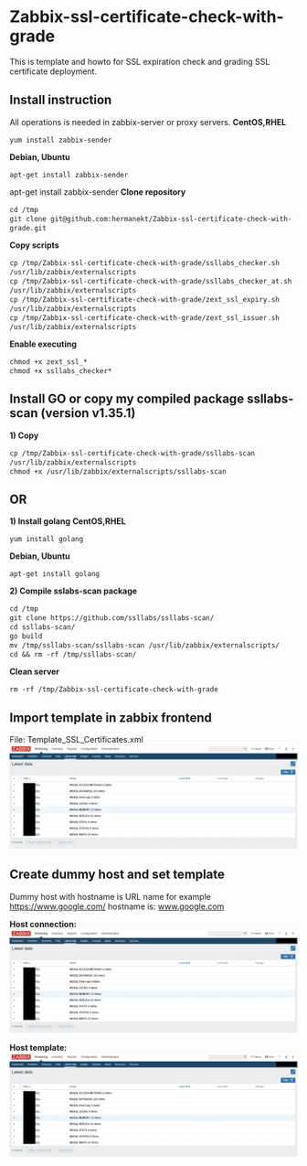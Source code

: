 # Zabbix-ssl-certificate-check-with-grade
This is template and howto for SSL expiration check and grading SSL certificate deployment.

## Install instruction ##

All operations is needed in zabbix-server or proxy servers.
**CentOS,RHEL**
```console
yum install zabbix-sender
```
**Debian, Ubuntu**
```console
apt-get install zabbix-sender
```

apt-get install zabbix-sender
**Clone repository**
```console
cd /tmp
git clone git@github.com:hermanekt/Zabbix-ssl-certificate-check-with-grade.git
```

**Copy scripts**
```console
cp /tmp/Zabbix-ssl-certificate-check-with-grade/ssllabs_checker.sh /usr/lib/zabbix/externalscripts
cp /tmp/Zabbix-ssl-certificate-check-with-grade/ssllabs_checker_at.sh /usr/lib/zabbix/externalscripts
cp /tmp/Zabbix-ssl-certificate-check-with-grade/zext_ssl_expiry.sh /usr/lib/zabbix/externalscripts
cp /tmp/Zabbix-ssl-certificate-check-with-grade/zext_ssl_issuer.sh /usr/lib/zabbix/externalscripts
```

**Enable executing**
```console
chmod +x zext_ssl_*
chmod +x ssllabs_checker*
```


## Install GO or copy my compiled package ssllabs-scan (version v1.35.1) ##
**1) Copy**
```console
cp /tmp/Zabbix-ssl-certificate-check-with-grade/ssllabs-scan /usr/lib/zabbix/externalscripts
chmod +x /usr/lib/zabbix/externalscripts/ssllabs-scan
```
## OR ##

**1) Install golang**
**CentOS,RHEL**
```console
yum install golang
```
**Debian, Ubuntu**
```console
apt-get install golang
```
**2) Compile sslabs-scan package**
```console
cd /tmp
git clone https://github.com/ssllabs/ssllabs-scan/
cd ssllabs-scan/
go build
mv /tmp/ssllabs-scan/ssllabs-scan /usr/lib/zabbix/externalscripts/
cd && rm -rf /tmp/ssllabs-scan/
```

**Clean server**
```console
rm -rf /tmp/Zabbix-ssl-certificate-check-with-grade
```
## Import template in zabbix frontend ##
File: Template_SSL_Certificates.xml
![alt Apache2 latest data](https://github.com/hermanekt/MSSQL-2008-2016-Multi-instance-with-WSFC/raw/master/IMG/MSSQL_LATEST_DATA.jpg)

## Create dummy host and set template ##
Dummy host with hostname is URL name for example https://www.google.com/ hostname is: www.google.com

**Host connection:**
![alt Apache2 latest data](https://github.com/hermanekt/MSSQL-2008-2016-Multi-instance-with-WSFC/raw/master/IMG/MSSQL_LATEST_DATA.jpg)

**Host template:**
![alt Apache2 latest data](https://github.com/hermanekt/MSSQL-2008-2016-Multi-instance-with-WSFC/raw/master/IMG/MSSQL_LATEST_DATA.jpg)
